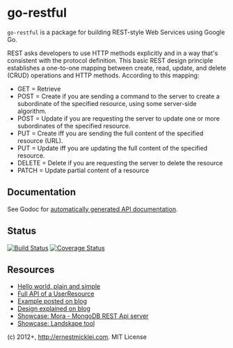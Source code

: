 go-restful
==========

`go-restful` is a package for building REST-style Web Services using Google Go.

REST asks developers to use HTTP methods explicitly and in a way that's consistent with the protocol definition. This basic REST design principle establishes a one-to-one mapping between create, read, update, and delete (CRUD) operations and HTTP methods. According to this mapping:

- GET = Retrieve
- POST = Create if you are sending a command to the server to create a subordinate of the specified resource, using some server-side algorithm.
- POST = Update if you are requesting the server to update one or more subordinates of the specified resource.
- PUT = Create iff you are sending the full content of the specified resource (URL).
- PUT = Update iff you are updating the full content of the specified resource.
- DELETE = Delete if you are requesting the server to delete the resource
- PATCH = Update partial content of a resource
    

## Documentation

See Godoc for [automatically generated API documentation](http://godoc.org/github.com/emicklei/go-restful).


## Status

[![Build Status](https://drone.io/github.com/emicklei/go-restful/status.png)](https://drone.io/github.com/emicklei/go-restful/latest)
[![Coverage Status](https://coveralls.io/repos/emicklei/go-restful/badge.png?branch=master)](https://coveralls.io/r/emicklei/go-restful?branch=master)


## Resources

- [Hello world, plain and simple](https://github.com/emicklei/go-restful/tree/master/examples/restful-hello-world.go)  
- [Full API of a UserResource](https://github.com/emicklei/go-restful/tree/master/examples/restful-user-resource.go) 
- [Example posted on blog](http://ernestmicklei.com/2012/11/24/go-restful-first-working-example/)
- [Design explained on blog](http://ernestmicklei.com/2012/11/11/go-restful-api-design/)
- [Showcase: Mora - MongoDB REST Api server](https://github.com/emicklei/mora)
- [Showcase: Landskape tool](https://github.com/emicklei/landskape)


(c) 2012+, http://ernestmicklei.com. MIT License
